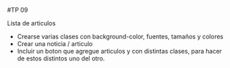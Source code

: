 #TP 09

Lista de articulos

* Crearse varias clases con background-color, fuentes, tamaños y colores
* Crear una noticia / articulo
* Incluir un boton que agregue articulos y con distintas clases, para hacer de estos distintos uno del otro.
